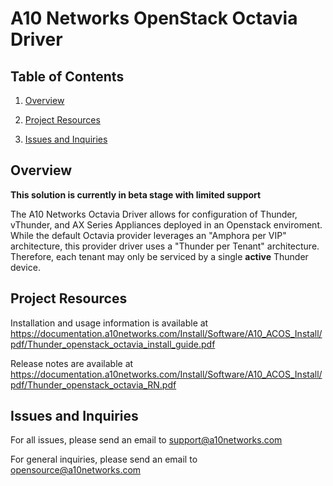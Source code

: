# A10 Networks OpenStack Octavia Driver

## Table of Contents
1. [Overview](#Overview)

2. [Project Resources](#Project-Resources)

3. [Issues and Inquiries](#Issues-and-Inquiries)

## Overview

**This solution is currently in beta stage with limited support**

The A10 Networks Octavia Driver allows for configuration of Thunder, vThunder, and AX Series Appliances deployed in
an Openstack enviroment. While the default Octavia provider leverages an "Amphora per VIP" architecture,
this provider driver uses a "Thunder per Tenant" architecture. Therefore, each tenant may only be serviced by a single
**active** Thunder device.

## Project Resources

Installation and usage information is available at https://documentation.a10networks.com/Install/Software/A10_ACOS_Install/pdf/Thunder_openstack_octavia_install_guide.pdf

Release notes are available at https://documentation.a10networks.com/Install/Software/A10_ACOS_Install/pdf/Thunder_openstack_octavia_RN.pdf

## Issues and Inquiries
For all issues, please send an email to support@a10networks.com 

For general inquiries, please send an email to opensource@a10networks.com